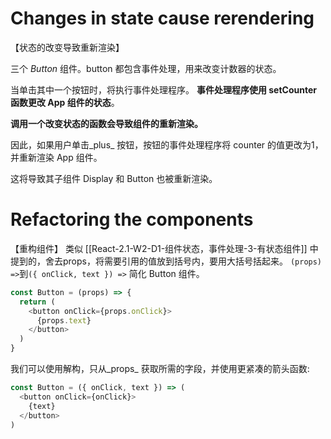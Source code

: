 # Changes in state cause rerendering

【状态的改变导致重新渲染】

三个 _Button_ 组件。button 都包含事件处理，用来改变计数器的状态。

当单击其中一个按钮时，将执行事件处理程序。 **事件处理程序使用 setCounter 函数更改 App 组件的状态**。

**调用一个改变状态的函数会导致组件的重新渲染。**

因此，如果用户单击_plus_ 按钮，按钮的事件处理程序将 counter 的值更改为1，并重新渲染 App 组件。

这将导致其子组件 Display 和 Button 也被重新渲染。

# Refactoring the components

【重构组件】
类似
[[React-2.1-W2-D1-组件状态，事件处理-3-有状态组件]]
中提到的，舍去props，将需要引用的值放到括号内，要用大括号括起来。
`(props) =>`到`({ onClick, text }) =>`
简化 Button 组件。

```js
const Button = (props) => {
  return (
    <button onClick={props.onClick}>
      {props.text}
    </button>
  )
}
```

我们可以使用解构，只从_props_ 获取所需的字段，并使用更紧凑的箭头函数:

```js
const Button = ({ onClick, text }) => (
  <button onClick={onClick}>
    {text}
  </button>
)
```